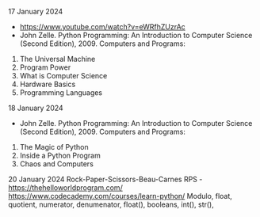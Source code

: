 17 January 2024

- https://www.youtube.com/watch?v=eWRfhZUzrAc
- John Zelle. Python Programming: An Introduction to Computer Science (Second Edition), 2009.
Computers and Programs:
1. The Universal Machine
2. Program Power
3. What is Computer Science
4. Hardware Basics
5. Programming Languages

18 January 2024
- John Zelle. Python Programming: An Introduction to Computer Science (Second Edition), 2009.
Computers and Programs:
1. The Magic of Python
2. Inside a Python Program
3. Chaos and Computers

20 January 2024
Rock-Paper-Scissors-Beau-Carnes
RPS - https://thehelloworldprogram.com/
https://www.codecademy.com/courses/learn-python/
Modulo, float, quotient, numerator, denumenator, float(), booleans, int(), str(),
   

  
